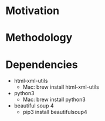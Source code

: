 # Motivation

# Methodology

# Dependencies
- html-xml-utils
  + Mac: brew install html-xml-utils
- python3
  + Mac: brew install python3
- beautiful soup 4
  + pip3 install beautifulsoup4
